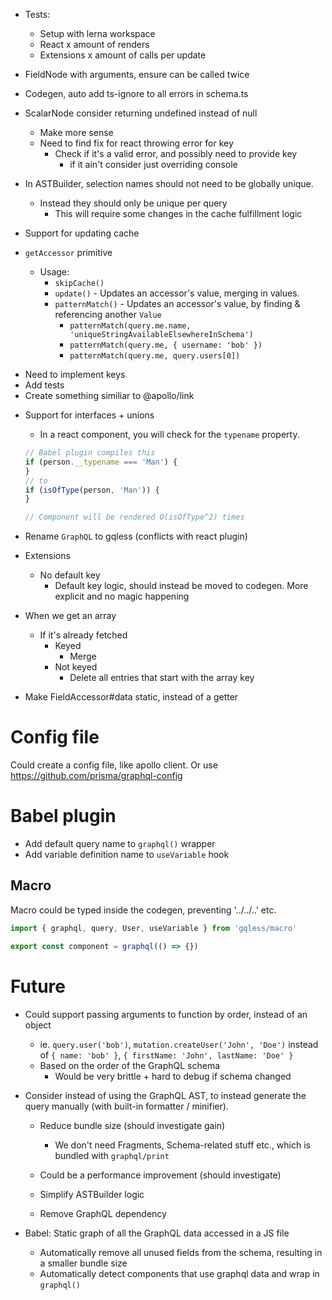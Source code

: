 - Tests:

  - Setup with lerna workspace
  - React x amount of renders
  - Extensions x amount of calls per update

- FieldNode with arguments, ensure can be called twice
- Codegen, auto add ts-ignore to all errors in schema.ts
- ScalarNode consider returning undefined instead of null

  - Make more sense
  - Need to find fix for react throwing error for key
    - Check if it's a valid error, and possibly need to provide key
      - if it ain't consider just overriding console

- In ASTBuilder, selection names should not need to be globally unique.

  - Instead they should only be unique per query
    - This will require some changes in the cache fulfillment logic

- Support for updating cache

- `getAccessor` primitive
  - Usage:
    - `skipCache()`
    - `update()` - Updates an accessor's value, merging in values.
    - `patternMatch()` - Updates an accessor's value, by finding & referencing another `Value`
      - `patternMatch(query.me.name, 'uniqueStringAvailableElsewhereInSchema')`
      - `patternMatch(query.me, { username: 'bob' })`
      - `patternMatch(query.me, query.users[0])`

* Need to implement keys
* Add tests
* Create something similiar to @apollo/link

- Support for interfaces + unions

  - In a react component, you will check for the `typename` property.

  ```js
  // Babel plugin compiles this
  if (person.__typename === 'Man') {
  }
  // to
  if (isOfType(person, 'Man')) {
  }

  // Component will be rendered O(isOfType^2) times
  ```

* Rename `GraphQL` to gqless (conflicts with react plugin)

- Extensions

  - No default key
    - Default key logic, should instead be moved to codegen. More explicit and no magic happening

* When we get an array

  - If it's already fetched
    - Keyed
      - Merge
    - Not keyed
      - Delete all entries that start with the array key

* Make FieldAccessor#data static, instead of a getter

# Config file

Could create a config file, like apollo client. Or use https://github.com/prisma/graphql-config

# Babel plugin

- Add default query name to `graphql()` wrapper
- Add variable definition name to `useVariable` hook

## Macro

Macro could be typed inside the codegen, preventing '../../..' etc.

```ts
import { graphql, query, User, useVariable } from 'gqless/macro'

export const component = graphql(() => {})
```

# Future

- Could support passing arguments to function by order, instead of an object

  - ie. `query.user('bob')`, `mutation.createUser('John', 'Doe')` instead of `{ name: 'bob' }`, `{ firstName: 'John', lastName: 'Doe' }`
  - Based on the order of the GraphQL schema
    - Would be very brittle + hard to debug if schema changed

- Consider instead of using the GraphQL AST, to instead generate the query manually (with built-in formatter / minifier).

  - Reduce bundle size (should investigate gain)

    - We don't need Fragments, Schema-related stuff etc., which is bundled with `graphql/print`

  - Could be a performance improvement (should investigate)
  - Simplify ASTBuilder logic
  - Remove GraphQL dependency

- Babel: Static graph of all the GraphQL data accessed in a JS file
  - Automatically remove all unused fields from the schema, resulting in a smaller bundle size
  - Automatically detect components that use graphql data and wrap in `graphql()`
